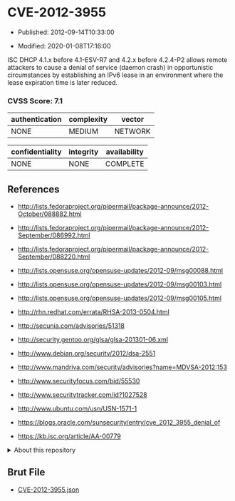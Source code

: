 # CVE-2012-3955

- Published: 2012-09-14T10:33:00

- Modified: 2020-01-08T17:16:00

ISC DHCP 4.1.x before 4.1-ESV-R7 and 4.2.x before 4.2.4-P2 allows remote attackers to cause a denial of service (daemon crash) in opportunistic circumstances by establishing an IPv6 lease in an environment where the lease expiration time is later reduced.

### CVSS Score: **7.1**

| authentication | complexity | vector |
| --- | --- | --- |
| NONE | MEDIUM | NETWORK |

| confidentiality | integrity | availability |
| --- | --- | --- |
| NONE | NONE | COMPLETE |

## References

* http://lists.fedoraproject.org/pipermail/package-announce/2012-October/088882.html

* http://lists.fedoraproject.org/pipermail/package-announce/2012-September/086992.html

* http://lists.fedoraproject.org/pipermail/package-announce/2012-September/088220.html

* http://lists.opensuse.org/opensuse-updates/2012-09/msg00088.html

* http://lists.opensuse.org/opensuse-updates/2012-09/msg00103.html

* http://lists.opensuse.org/opensuse-updates/2012-09/msg00105.html

* http://rhn.redhat.com/errata/RHSA-2013-0504.html

* http://secunia.com/advisories/51318

* http://security.gentoo.org/glsa/glsa-201301-06.xml

* http://www.debian.org/security/2012/dsa-2551

* http://www.mandriva.com/security/advisories?name=MDVSA-2012:153

* http://www.securityfocus.com/bid/55530

* http://www.securitytracker.com/id?1027528

* http://www.ubuntu.com/usn/USN-1571-1

* https://blogs.oracle.com/sunsecurity/entry/cve_2012_3955_denial_of

* https://kb.isc.org/article/AA-00779

<details>
<summary>About this repository</summary> 

  This repository is part of the project [Live Hack CVE](https://github.com/Live-Hack-CVE). Main website can be found [www.live-hack.org](https://www.live-hack.org) 
  
  Made by [Sn0wAlice](https://github.com/Sn0wAlice) for the people that care about security and need to have a feed of the latest CVEs. Hope you enjoy it, don't forget to star the repo and follow me on [Twitter](https://twitter.com/Sn0wAlice) and [Github](https://github.com/Sn0wAlice). And that is my [personnal website](https://www.alice-snow.me/)

  - [Home Page](https://github.com/Live-Hack-CVE)
  - [Framework](https://github.com/Live-Hack-CVE/cve-framework)
  - [CVE database](https://github.com/Live-Hack-CVE/full_database)
  - [Changelog](https://github.com/Live-Hack-CVE/Changelog)
</details>

## Brut File

* [CVE-2012-3955.json](https://raw.githubusercontent.com/Live-Hack-CVE/full_database/main/cves/2012/CVE-2012-3955.json)

